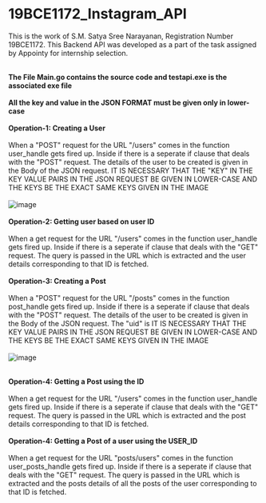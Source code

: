 # 19BCE1172_Instagram_API<br>
This is the work of S.M. Satya Sree Narayanan, Registration Number 19BCE1172. This Backend API was developed as a part of the task assigned by Appointy for internship selection.<br><br>

**The File Main.go contains the source code and testapi.exe is the associated exe file**<br><br>
**All the key and value in the JSON FORMAT must be given only in lower-case**
<br><br>
**Operation-1: Creating a User**<br><br>
When a "POST" request for the URL "/users" comes in the function user_handle gets fired up. Inside if there is a seperate if clause that deals with the "POST" request. The details of the user to be created is given in the Body of the JSON request. IT IS NECESSARY THAT THE "KEY" IN THE KEY VALUE PAIRS IN THE JSON REQUEST BE GIVEN IN LOWER-CASE AND THE KEYS BE THE EXACT SAME KEYS  GIVEN IN THE IMAGE 
<br><br>
![image](https://user-images.githubusercontent.com/68813690/136667778-8bb3448b-39af-4eab-bcb0-c4bc867b15fd.png)
<br><br>
**Operation-2: Getting user based on user ID**<br><br>
When a get request for the URL "/users" comes in the function user_handle gets fired up. Inside if there is a seperate if clause that deals with the "GET" request. The query is passed in the URL which is extracted and the user details corresponding to that ID is fetched. 
<br><br>
**Operation-3: Creating a Post**<br><br>
When a "POST" request for the URL "/posts" comes in the function post_handle gets fired up. Inside if there is a seperate if clause that deals with the "POST" request. The details of the user to be created is given in the Body of the JSON request. The "uid" is IT IS NECESSARY THAT THE KEY VALUE PAIRS IN THE JSON REQUEST BE GIVEN IN LOWER-CASE AND THE KEYS BE THE EXACT SAME KEYS  GIVEN IN THE IMAGE 
<br><br>
![image](https://user-images.githubusercontent.com/68813690/136668161-0b79ecf1-b1bf-4305-8703-740cb8898225.png)
<br><br>

**Operation-4: Getting a Post using the ID**<br><br>
When a get request for the URL "/users" comes in the function user_handle gets fired up. Inside if there is a seperate if clause that deals with the "GET" request. The query is passed in the URL which is extracted and the post details corresponding to that ID is fetched. 
<br><br>
**Operation-4: Getting a Post of a user using the USER_ID**<br><br>
When a get request for the URL "posts/users" comes in the function user_posts_handle gets fired up. Inside if there is a seperate if clause that deals with the "GET" request. The query is passed in the URL which is extracted and the posts details of all the posts of the user corresponding to that ID is fetched. 
